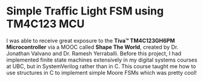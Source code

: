 Simple Traffic Light FSM using TM4C123 MCU
======

I was able to receive great exposure to the **Tiva™ TM4C123GH6PM Microcontroller** via a MOOC called __Shape The World__, created by Dr. Jonathan Valvano and Dr. Ramesh Yerraballi. Before this project, I had implemented finite state machines extensively in my digital systems courses at UBC, but in SystemVerilog rather than in C. This course taught me how to use structures in C to implement simple Moore FSMs which was pretty cool!

